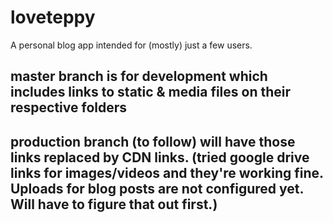 # loveteppy
A personal blog app intended for (mostly) just a few users.

## master branch is for development which includes links to static & media files on their respective folders
## production branch (to follow) will have those links replaced by CDN links. (tried google drive links for images/videos and they're working fine. Uploads  for blog posts are not configured yet. Will have to figure that out first.)
